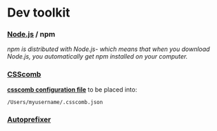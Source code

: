 # Dev toolkit

### [Node.js](https://nodejs.org/en/) / npm


_npm is distributed with Node.js- which means that when you download Node.js, you automatically get npm installed on your computer._

### [CSScomb](http://csscomb.com)


**[csscomb configuration file](https://github.com/maxdmitriev/hello-world/blob/master/_.csscomb.json)** to be placed into: 
```
/Users/myusername/.csscomb.json
```


### [Autoprefixer](https://github.com/postcss/autoprefixer)

